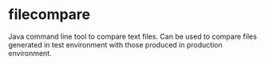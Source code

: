 # filecompare
Java command line tool to compare text files. Can be used to compare files generated in test environment with those produced in production environment.
